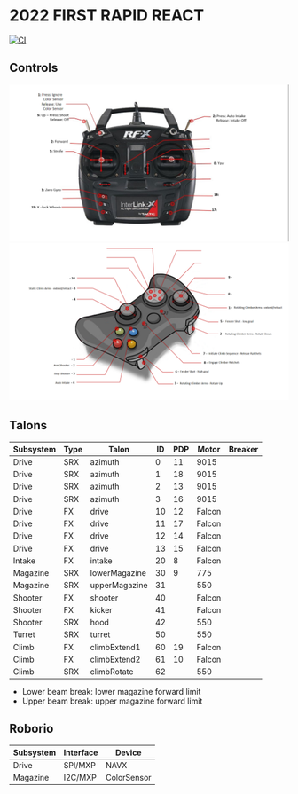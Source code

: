 # 2022 FIRST RAPID REACT

[![CI](https://github.com/strykeforce/rapidreact/actions/workflows/main.yml/badge.svg)](https://github.com/strykeforce/rapidreact/actions/workflows/main.yml)

## Controls

![driver](docs/driver-controls.png)
![operator](docs/operator-controls.png)

## Talons

| Subsystem | Type | Talon           | ID  | PDP | Motor  | Breaker |
| --------- | ---- | --------------- | --- | --- | ------ | ------- |
| Drive     | SRX  | azimuth         | 0   |  11 | 9015   |         |
| Drive     | SRX  | azimuth         | 1   |  18 | 9015   |         |
| Drive     | SRX  | azimuth         | 2   |  13 | 9015   |         |
| Drive     | SRX  | azimuth         | 3   |  16 | 9015   |         |
| Drive     | FX   | drive           | 10  |  12 | Falcon |         |
| Drive     | FX   | drive           | 11  |  17 | Falcon |         |
| Drive     | FX   | drive           | 12  |  14 | Falcon |         |
| Drive     | FX   | drive           | 13  |  15 | Falcon |         |
| Intake    | FX   | intake          | 20  |  8  | Falcon |         |
| Magazine  | SRX  | lowerMagazine   | 30  |  9  | 775    |         |
| Magazine  | SRX  | upperMagazine   | 31  |     | 550    |         |
| Shooter   | FX   | shooter         | 40  |     | Falcon |         |
| Shooter   | FX   | kicker          | 41  |     | Falcon |         |
| Shooter   | SRX  | hood            | 42  |     | 550    |         |
| Turret    | SRX  | turret          | 50  |     | 550    |         |
| Climb     | FX   | climbExtend1    | 60  | 19  | Falcon |         |
| Climb     | FX   | climbExtend2    | 61  | 10  | Falcon |         |
| Climb     | SRX  | climbRotate     | 62  |     | 550    |         |

* Lower beam break: lower magazine forward limit
* Upper beam break: upper magazine forward limit

## Roborio

| Subsystem | Interface | Device      |
| --------- | --------- | ----------- |
| Drive     | SPI/MXP   | NAVX        |
| Magazine  | I2C/MXP   | ColorSensor |

